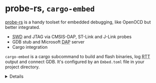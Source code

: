 # probe-rs, `cargo-embed`

[probe-rs](https://probe.rs/) is a handy toolset for embedded debugging, like OpenOCD but better
integrated.

* <abbr title="Serial Wire Debug">SWD</abbr> and JTAG via CMSIS-DAP, ST-Link and J-Link probes
* GDB stub and Microsoft <abbr title="Debug Adapter Protocol">DAP</abbr> server
* Cargo integration

`cargo-embed` is a cargo subcommand to build and flash binaries, log
<abbr title="Real Time Transfers">RTT</abbr> output and connect GDB. It's configured by an
`Embed.toml` file in your project directory.

<details>

* [CMSIS-DAP](https://arm-software.github.io/CMSIS_5/DAP/html/index.html) is an Arm standard
  protocol over USB for an in-circuit debugger to access the CoreSight Debug Access Port of various
  Arm Cortex processors. It's what the on-board debugger on the BBC micro:bit uses.
* ST-Link is a range of in-circuit debuggers from ST Microelectronics, J-Link is a range from
  SEGGER.
* The Debug Access Port is usually either a 5-pin JTAG interface or 2-pin Serial Wire Debug.
* probe-rs is a library which you can integrate into your own tools if you want to.
* The [Microsoft Debug Adapter Protocol](https://microsoft.github.io/debug-adapter-protocol/) lets
  VSCode and other IDEs debug code running on any supported microcontroller.
* cargo-embed is a binary built using the probe-rs library.
* RTT (Real Time Transfers) is a mechanism to transfer data between the debug host and the target
  through a number of ringbuffers.

</details>
